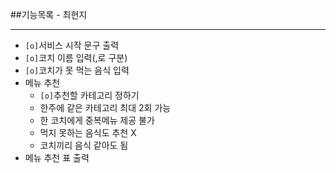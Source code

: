 ##기능목록 - 최현지
<hr>

* `[o]`서비스 시작 문구 출력
* `[o]`코치 이름 입력(,로 구분)
* `[o]`코치가 못 먹는 음식 입력
* 메뉴 추천
    * `[o]`추천할 카테고리 정하기
    * 한주에 같은 카테고리 최대 2회 가능
    * 한 코치에게 중복메뉴 제공 불가
    * 먹지 못하는 음식도 추천 X
    * 코치끼리 음식 같아도 됨
* 메뉴 추천 표 출력    